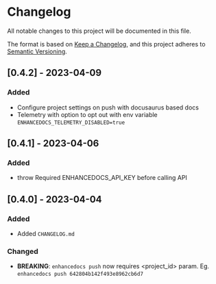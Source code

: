 # Changelog

All notable changes to this project will be documented in this file.

The format is based on [Keep a Changelog](https://keepachangelog.com/en/1.0.0/),
and this project adheres to [Semantic Versioning](https://semver.org/spec/v2.0.0.html).

## [0.4.2] - 2023-04-09

### Added
- Configure project settings on push with docusaurus based docs
- Telemetry with option to opt out with env variable `ENHANCEDOCS_TELEMETRY_DISABLED=true`

## [0.4.1] - 2023-04-06

### Added
- throw Required ENHANCEDOCS_API_KEY before calling API

## [0.4.0] - 2023-04-04

### Added
- Added `CHANGELOG.md`

### Changed

- **BREAKING**: `enhancedocs push` now requires <project_id> param. Eg. `enhancedocs push 642804b142f493e8962cb6d7`
